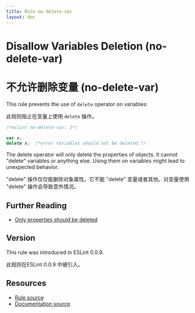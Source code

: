 ```yaml
---
title: Rule no-delete-var
layout: doc
---
```

<!-- Note: No pull requests accepted for this file. See README.md in the root directory for details. -->
# Disallow Variables Deletion (no-delete-var)
# 不允许删除变量 (no-delete-var)

This rule prevents the use of `delete` operator on variables:

此规则阻止在变量上使用 `delete` 操作。

```js
/*eslint no-delete-var: 2*/

var x;
delete x;  /*error Variables should not be deleted.*/
```

The delete operator will only delete the properties of objects. It cannot "delete" variables or anything else. Using them on variables might lead to unexpected behavior.

"delete" 操作仅仅能删除对象属性。它不能 "delete" 变量或者其他。对变量使用 "delete" 操作会导致意外情况。
## Further Reading

* [Only properties should be deleted](http://jslinterrors.com/only-properties-should-be-deleted/)

## Version

This rule was introduced in ESLint 0.0.9.

此规则在ESLint 0.0.9 中被引入。

## Resources

* [Rule source](https://github.com/eslint/eslint/tree/master/lib/rules/no-delete-var.js)
* [Documentation source](https://github.com/eslint/eslint/tree/master/docs/rules/no-delete-var.md)
